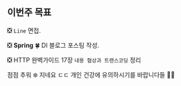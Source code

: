 ## 이번주 목표

:negative_squared_cross_mark: `Line` 면접. 

:negative_squared_cross_mark: **Spring** :four_leaf_clover: DI 블로그 포스팅 작성. 

:negative_squared_cross_mark:  HTTP 완벽가이드 17장 `내용 협상과 트랜스코딩` 정리​  

점점 추워 :snowflake: 지네요 ㄷㄷ 개인 건강에 유의하시기를 바랍니다들 :bowing_man:  

